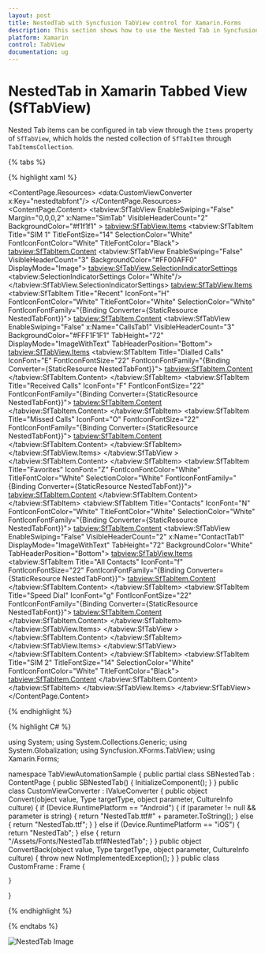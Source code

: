 ```yaml
---
layout: post
title: NestedTab with Syncfusion TabView control for Xamarin.Forms 
description: This section shows how to use the Nested Tab in Syncfusion TabView control for Xamarin.Forms platform
platform: Xamarin
control: TabView
documentation: ug
---
```


# NestedTab in Xamarin Tabbed View (SfTabView)

Nested Tab items can be configured in tab view through the `Items` property of `SfTabView`, which holds the nested collection of `SfTabItem` through `TabItemsCollection`.

{% tabs %}

{% highlight xaml %}

<ContentPage xmlns="http://xamarin.com/schemas/2014/forms"
             xmlns:x="http://schemas.microsoft.com/winfx/2009/xaml" 
             xmlns:local="clr-namespace:TabViewAutomationSample;assembly=TabViewAutomationSample"
             xmlns:tabview="clr-namespace:Syncfusion.XForms.TabView;assembly=Syncfusion.SfTabView.XForms"
             BackgroundColor="#2196F3" x:Name="root"
             xmlns:data="clr-namespace:TabViewAutomationSample"
             x:Class="TabViewAutomationSample.SBNestedTab">
    <ContentPage.Resources>
        <ResourceDictionary>
            <OnPlatform x:TypeArguments="x:String" x:Key="fontfamily" iOS="NestedTab" Android="NestedTab.ttf" />
            <OnPlatform x:TypeArguments="x:String" x:Key="controlfontfamily" iOS="NestedTab" Android="NestedTab.ttf#NestedTab" />
            <data:CustomViewConverter x:Key="nestedtabfont"/>
        </ResourceDictionary>
    </ContentPage.Resources>
    <ContentPage.Content>
        <Grid BackgroundColor="White">
            <tabview:SfTabView EnableSwiping="False"
                               Margin="0,0,0,2" 
                               x:Name="SimTab"
                               VisibleHeaderCount="2" 
                               BackgroundColor="#f1f1f1" >
                <tabview:SfTabView.Items>
                    <tabview:SfTabItem Title="SIM 1"
                                       TitleFontSize="14"
                                       SelectionColor="White"
                                       FontIconFontColor="White"
                                       TitleFontColor="Black">
                        <tabview:SfTabItem.Content>
                            <tabview:SfTabView EnableSwiping="False" 
                                               VisibleHeaderCount="3"
                                               BackgroundColor="#FF00AFF0"
                                               DisplayMode="Image">
                                <tabview:SfTabView.SelectionIndicatorSettings>
                                    <tabview:SelectionIndicatorSettings Color="White"/>
                                </tabview:SfTabView.SelectionIndicatorSettings>
                                <tabview:SfTabView.Items>
                                    <tabview:SfTabItem Title="Recent"
                                                       IconFont="H"
                                                       FontIconFontColor="White"
                                                       TitleFontColor="White"
                                                       SelectionColor="White"
                                                       FontIconFontFamily="{Binding Converter={StaticResource NestedTabFont}}">
                                        <tabview:SfTabItem.Content>
                                            <tabview:SfTabView EnableSwiping="False"
                                                               x:Name="CallsTab1" 
                                                               VisibleHeaderCount="3"
                                                               BackgroundColor="#FFF1F1F1"
                                                               TabHeight="72"
                                                               DisplayMode="ImageWithText"
                                                               TabHeaderPosition="Bottom">
                                                <tabview:SfTabView.Items>
                                                    <tabview:SfTabItem Title="Dialled Calls"
                                                                       IconFont="E"
                                                                       FontIconFontSize="22"
                                                                       FontIconFontFamily="{Binding Converter={StaticResource NestedTabFont}}">
                                                        <tabview:SfTabItem.Content>
                                                                              <Grid BackgroundColor="Gray" x:Name="FavouritesGrid" />
                                                        </tabview:SfTabItem.Content>
                                                    </tabview:SfTabItem>
                                                    <tabview:SfTabItem Title="Received Calls"
                                                                       IconFont="F"
                                                                       FontIconFontSize="22"
                                                                       FontIconFontFamily="{Binding Converter={StaticResource NestedTabFont}}">
                                                        <tabview:SfTabItem.Content>
                                                             <Grid BackgroundColor="Blue" x:Name="ContactsGrid" />
                                                        </tabview:SfTabItem.Content>
                                                    </tabview:SfTabItem>
                                                    <tabview:SfTabItem Title="Missed Calls"
                                                                       IconFont="O"
                                                                       FontIconFontSize="22"
                                                                       FontIconFontFamily="{Binding Converter={StaticResource NestedTabFont}}">
                                                        <tabview:SfTabItem.Content>
                                                            <Grid BackgroundColor="Olive" x:Name="EmailGrid" />
                                                        </tabview:SfTabItem.Content>
                                                    </tabview:SfTabItem>
                                                </tabview:SfTabView.Items>
                                            </tabview:SfTabView >
                                        </tabview:SfTabItem.Content>
                                    </tabview:SfTabItem>
                                    <tabview:SfTabItem Title="Favorites"
                                                       IconFont="Z"
                                                       FontIconFontColor="White"
                                                       TitleFontColor="White"
                                                       SelectionColor="White"
                                                       FontIconFontFamily="{Binding Converter={StaticResource NestedTabFont}}">
                                        <tabview:SfTabItem.Content>
                                            <Grid BackgroundColor="Green" x:Name="NativeGrid" />
                                        </tabview:SfTabItem.Content>
                                    </tabview:SfTabItem>
                                    <tabview:SfTabItem Title="Contacts"
                                                       IconFont="N"
                                                       FontIconFontColor="White"
                                                       TitleFontColor="White"
                                                       SelectionColor="White"
                                                       FontIconFontFamily="{Binding Converter={StaticResource NestedTabFont}}">
                                        <tabview:SfTabItem.Content>
                                            <tabview:SfTabView EnableSwiping="False" 
                                                               VisibleHeaderCount="2"
                                                               x:Name="ContactTab1"
                                                               DisplayMode="ImageWithText"
                                                               TabHeight="72"
                                                               BackgroundColor="White"
                                                               TabHeaderPosition="Bottom">
                                                <tabview:SfTabView.Items>
                                                    <tabview:SfTabItem Title="All Contacts"
                                                                       IconFont="f"
                                                                       FontIconFontSize="22"
                                                                       FontIconFontFamily="{Binding Converter={StaticResource NestedTabFont}}">
                                                        <tabview:SfTabItem.Content>
                                                            <Grid BackgroundColor="Green" />
                                                        </tabview:SfTabItem.Content>
                                                    </tabview:SfTabItem>
                                                    <tabview:SfTabItem Title="Speed Dial"
                                                                       IconFont="g"
                                                                       FontIconFontSize="22"
                                                                       FontIconFontFamily="{Binding Converter={StaticResource NestedTabFont}}">
                                                        <tabview:SfTabItem.Content> 
                                                            <Grid BackgroundColor="Olive" />
                                                        </tabview:SfTabItem.Content>
                                                    </tabview:SfTabItem>
                                                </tabview:SfTabView.Items>
                                            </tabview:SfTabView >
                                        </tabview:SfTabItem.Content>
                                    </tabview:SfTabItem>
                                </tabview:SfTabView.Items>
                            </tabview:SfTabView>
                        </tabview:SfTabItem.Content>
                    </tabview:SfTabItem>
                    <tabview:SfTabItem Title="SIM 2"
                                       TitleFontSize="14"
                                       SelectionColor="White"
                                       FontIconFontColor="White"
                                       TitleFontColor="Black">
                        <tabview:SfTabItem.Content>
                            <Grid BackgroundColor="Olive" />
                        </tabview:SfTabItem.Content>
                    </tabview:SfTabItem>
                </tabview:SfTabView.Items>
            </tabview:SfTabView>
        </Grid>
    </ContentPage.Content>
</ContentPage>

{% endhighlight %}

{% highlight C# %}

using System;
using System.Collections.Generic;
using System.Globalization;
using Syncfusion.XForms.TabView;
using Xamarin.Forms;

namespace TabViewAutomationSample
{
    public partial class SBNestedTab : ContentPage
    {
        public SBNestedTab()
        {
            InitializeComponent();
        }
    }
    public class CustomViewConverter : IValueConverter
    {
        public object Convert(object value, Type targetType, object parameter, CultureInfo culture)
        {
            if (Device.RuntimePlatform == "Android")
            {
                if (parameter != null && parameter is string)
                {
                    return "NestedTab.ttf#" + parameter.ToString();
                }
                else
                {
                    return "NestedTab.ttf";
                }
            }
            else if (Device.RuntimePlatform == "iOS")
            {
                return "NestedTab";
            }
            else
            {
                return "/Assets/Fonts/NestedTab.ttf#NestedTab";
            }
        }
        public object ConvertBack(object value, Type targetType, object parameter, CultureInfo culture)
        {
            throw new NotImplementedException();
        }
    }
    public class CustomFrame : Frame
    {
        
    }
}

{% endhighlight %}

{% endtabs %}

![NestedTab Image](images/NestedTab/NestedTab.png)
